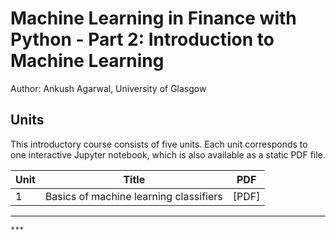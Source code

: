 # Machine Learning in Finance with Python - Part 2: Introduction to Machine Learning

Author: Ankush Agarwal, University of Glasgow

## Units

This introductory course consists of five units. Each unit corresponds
to one interactive Jupyter notebook, which is also available
as a static PDF file. 

| Unit | Title | PDF |
|------|-------|-----|
| 1    | Basics of machine learning classifiers | [PDF]|(./lecture1/lecture1.pdf)

***

```
***
